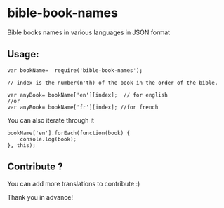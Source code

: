 # bible-book-names
Bible books names in various languages in JSON format


## Usage:
```
var bookName=  require('bible-book-names');

// index is the number(n'th) of the book in the order of the bible.

var anyBook= bookName['en'][index];  // for english
//or
var anyBook= bookName['fr'][index]; //for french
```
You can also iterate through it
```
bookName['en'].forEach(function(book) {
    console.log(book);
}, this);

```

## Contribute ?

You can add more translations to contribute :)

Thank you in advance!